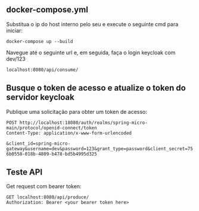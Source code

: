 ## docker-compose.yml
Substitua o ip do host interno pelo seu e execute o seguinte cmd para iniciar:

`docker-compose up --build`

Navegue até o seguinte url e, em seguida, faça o login keycloak com dev/123

`localhost:8080/api/consume/`

## Busque o token de acesso e atualize o token do servidor keycloak
Publique uma solicitação para obter um token de acesso:

`POST http://localhost:18080/auth/realms/spring-micro-main/protocol/openid-connect/token`  
 `Content-Type: application/x-www-form-urlencoded`
 
 `&client_id=spring-micro-gateway&username=dev&password=123&grant_type=password&client_secret=756b0558-018b-4809-b478-bd5b4995d325`

## Teste API
Get request com bearer token:

`GET localhost:8080/api/produce/`  
 `Authorization: Bearer <your bearer token here>`
